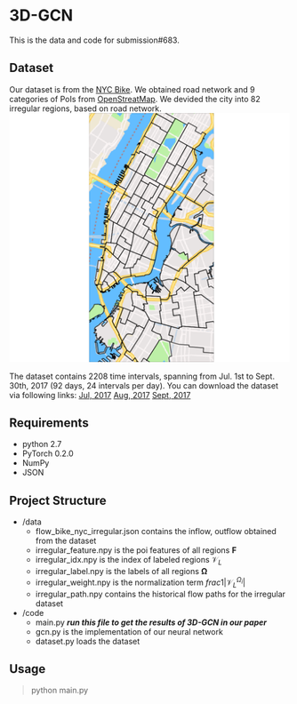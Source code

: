 # 3D-GCN
This is the data and code for submission#683.

## Dataset

Our dataset is from the [NYC Bike](https://www.citibikenyc.com/system-data). We obtained road network and 9 categories of PoIs from [OpenStreatMap](https://www.openstreetmap.org/#map=4/36.96/104.17). We devided the city into 82 irregular regions, based on road network. ![image](https://github.com/anonymous1833/3D-GCN/blob/master/ny_region.png)

The dataset contains 2208 time intervals, spanning from Jul. 1st to Sept. 30th, 2017 (92 days, 24 intervals per day). You can download the dataset via following links:
[Jul, 2017](https://s3.amazonaws.com/tripdata/201707-citibike-tripdata.csv.zip)
[Aug, 2017](https://s3.amazonaws.com/tripdata/201708-citibike-tripdata.csv.zip)
[Sept, 2017](https://s3.amazonaws.com/tripdata/201709-citibike-tripdata.csv.zip)

## Requirements

- python 2.7
- PyTorch 0.2.0
- NumPy
- JSON

## Project Structure

- /data
  - flow_bike_nyc_irregular.json contains the inflow, outflow obtained from the dataset
  - irregular_feature.npy is the poi features of all regions $\bm{F}$
  - irregular_idx.npy is the index of labeled regions $\mathcal{V}_L$ 
  - irregular_label.npy is the labels of all regions $\bm{\Omega}$
  - irregular_weight.npy is the normalization term $frac{1}{|\mathcal{V}_L^{\Omega_i}|}$
  - irregular_path.npy contains the historical flow paths for the irregular dataset
- /code
  - main.py ***run this file to get the results of 3D-GCN in our paper***
  - gcn.py is the implementation of our neural network
  - dataset.py loads the dataset

## Usage

> python main.py
